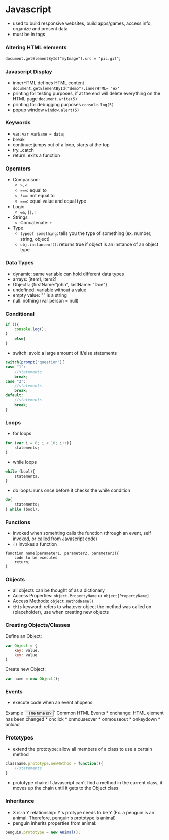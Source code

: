 # Javascript 

* used to build responsive websites, build apps/games, access info, organize and present data 
* must be in <script></script> tags

### Altering HTML elements
`document.getElementById("myImage").src = "pic.gif"`;

### Javascript Display
* innerHTML defines HTML content
`document.getElementById("demo").innerHTML= 'ex'`
* printing for testing purposes, if at the end will delete everything on the HTML page
`document.write(5)`
* printing for debugging purposes
`console.log(5)`
* popup window
`window.alert(5)`

### Keywords
* var: `var varName = data;`
* break
* continue: jumps out of a loop, starts at the top
* try...catch 
* return: exits a function 

### Operators
* Comparison: 
    * `>`, `<` 
    * `===`: equal to
    * `!==`: not equal to 
    * `===`: equal value and equal type
* Logic
    * `&&`, `||`, `!`
* Strings
    * Concatenate: `+`
* Type
    * `typeof something`: tells you the type of something (ex. number, string, object) 
    * `obj.instanceof()`: returns true if object is an instance of an object type

### Data Types
* dynamic: same variable can hold different data types
* arrays: [item1, item2]
* Objects: {firstName:"john", lastName: "Doe"}
* undefined: variable without a value
* empty value: "" is a string
* null: nothing (var person = null)

### Conditional
```javascript 
if (){
	console.log();
}
	else{
}
```
* switch: avoid a large amount of if/else statements
```javascript 
switch(prompt("question"){
case "1": 
    //statements
    break; 
case "2": 
    //statements
    break;
default: 
    //statements
    break;
}
```

### Loops
* for loops 
```javascript 
for (var i = 0; i < 10; i++){
    statements;
}
```
* while loops
```javascript 
while (bool){
    statements;
}
```
* do loops: runs once before it checks the while condition
```javascript 
do{
    statements;
} while (bool); 
```

### Functions
* invoked when somehting calls the function (through an event, self invoked, or called from Javascript code)
* `()` invokes a function
```
function name(parameter1, parameter2, parameter3){
    code to be executed
    return;
}
```

### Objects 
* all objects can be thought of as a dictionary 
* Access Properties: `object.PropertyName` or `object[PropertyName]`
* Access Methods: `object.methodName()`
* `this` keyword: refers to whatever object the method was called on (placeholder), use when creating new objects 

### Creating Objects/Classes
Define an Object:
```javascript 
var Object = {
    key: value, 
    key: value
}
```
Create new Object: 
```javascript
var name = new Object();
```

### Events
* execute code when an event ahppens
<some-HTML-element some-event='Javascript'>
Example
`<button onclick="document.getElementById('demo').innerHTML=Date()">The time is?</button>`
Common HTML Events
* onchange: HTML element has been changed
* onclick
* onmouseover
* onmouseout
* onkeydown
* onload

### Prototypes 
* extend the prototype: allow all members of a class to use a certain method 
```javascript 
classname.prototype.newMethod = function(){
	//statements
}
```
* prototype chain: if Javascript can't find a method in the current class, it moves up the chain until it gets to the Object class

### Inheritance 
* X is-a Y relationship: Y's protype needs to be Y (Ex. a penguin is an animal. Therefore, penguin's prototype is animal) 
* penguin inherits properties from animal:
```javascript 
penguin.prototype = new Animal();
```
